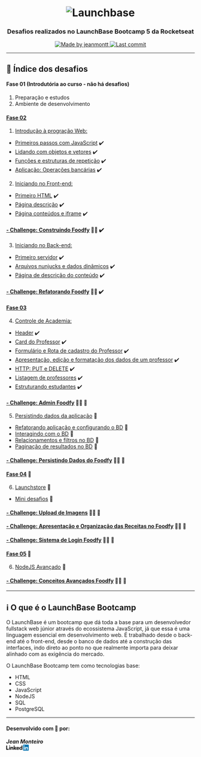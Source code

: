 <h1 align="center">
    <img alt="Launchbase" src="https://storage.googleapis.com/golden-wind/bootcamp-launchbase/logo.png" width="400px" />
</h1>

<h3 align="center">
  Desafios realizados no LaunchBase Bootcamp 5 da Rocketseat
</h3>

<p align="center">

  <a href="https://github.com/jeanmontt">
    <img alt="Made by jeanmontt" src="https://img.shields.io/badge/made%20by-jeanmontt-blue">
  </a>

  <a href="https://github.com/jeanmontt/launchbase/commits/master" >
    <img alt="Last commit" src="https://img.shields.io/github/last-commit/jeanmontt/launchbase">
  </a>

</p>

---

## 📑️ Índice dos desafios

#### Fase 01 (Introdutória ao curso - não há desafios)

1. Preparação e estudos
2. Ambiente de desenvolvimento

#### [Fase 02](https://github.com/jeanmontt/launchbase/tree/master/fase_02)

1. [Introdução à progração Web:](https://github.com/jeanmontt/launchbase/tree/master/fase_02/01_introducao_programacao_web)
- [Primeiros passos com JavaScript](https://github.com/jeanmontt/launchbase/tree/master/fase_02/01_introducao_programacao_web/desafio_01-1_primeiros-passos-com-js) ✔️
- [Lidando com objetos e vetores](https://github.com/jeanmontt/launchbase/tree/master/fase_02/01_introducao_programacao_web/desafio_01-2_lidando-com-objetos-e-vetores) ✔️
- [Funções e estruturas de repetição](https://github.com/jeanmontt/launchbase/tree/master/fase_02/01_introducao_programacao_web/desafio_01-3_funcoes-e-estruturas-de-repeticao) ✔️
- [Aplicação: Operações bancárias](https://github.com/jeanmontt/launchbase/tree/master/fase_02/01_introducao_programacao_web/desafio_01-4_aplicacao-operacoes-bancarias) ✔️

2. [Iniciando no Front-end:](https://github.com/jeanmontt/launchbase/tree/master/fase_02/02_iniciando_front_end)
- [Primeiro HTML](https://github.com/jeanmontt/launchbase/tree/master/fase_02/02_iniciando_front_end/desafio_02-1_primeiro-html) ✔️
- [Página descrição](https://github.com/jeanmontt/launchbase/tree/master/fase_02/02_iniciando_front_end/desafio_02-2_pagina-descricao) ✔️
- [Página conteúdos e iframe](https://github.com/jeanmontt/launchbase/tree/master/fase_02/02_iniciando_front_end/desafio_02-3_pagina-posts-e-iframe) ✔️

#### [- Challenge: Construindo Foodfy](https://github.com/jeanmontt/foodfy/tree/master/01_challenge-building-foodfy) 👨‍🍳️ ✔️

3. [Iniciando no Back-end:](https://github.com/jeanmontt/launchbase/tree/master/fase_02/03_inciando_back_end)
- [Primeiro servidor](https://github.com/jeanmontt/launchbase/tree/master/fase_02/03_inciando_back_end/desafio_03-1_primeiro-servidor) ✔️
- [Arquivos nunjucks e dados dinâmicos](https://github.com/jeanmontt/launchbase/tree/master/fase_02/03_inciando_back_end/desafio_03-2_nunjucks-e-dados-dinamicos) ✔️
- [Página de descrição do conteúdo](https://github.com/jeanmontt/launchbase/tree/master/fase_02/03_inciando_back_end/desafio_03-3_pagina-descricao-conteudo) ✔️

#### [- Challenge: Refatorando Foodfy](https://github.com/jeanmontt/foodfy/tree/master/02_challenge-refactoring-foodfy) 👨‍🍳️ ✔️

#### [Fase 03](https://github.com/jeanmontt/launchbase/tree/master/fase_03)

4. [Controle de Academia:](https://github.com/jeanmontt/launchbase/tree/master/fase_03/01_controle_de_academia)
- [Header](https://github.com/jeanmontt/launchbase/tree/master/fase_03/01_controle_de_academia/desafio_04-1_header) ✔️
- [Card do Professor](https://github.com/jeanmontt/launchbase/tree/master/fase_03/01_controle_de_academia/desafio_4-2_card_do_professor) ✔️
- [Formulário e Rota de cadastro do Professor](https://github.com/jeanmontt/launchbase/tree/master/fase_03/01_controle_de_academia/desafio_4-3_formulario_e_rota_de_cadastro_do_professor) ✔️
- [Apresentação, edição e formatação dos dados de um professor](https://github.com/jeanmontt/launchbase/tree/master/fase_03/01_controle_de_academia/desafio_4-4_apresentacao_edicao_formata%C3%A7%C3%A3o_dos_dados_do_professor) ✔️
- [HTTP: PUT e DELETE](https://github.com/jeanmontt/launchbase/tree/master/fase_03/01_controle_de_academia/desafio_4-5_http_put_delete) ✔️
- [Listagem de professores](https://github.com/jeanmontt/launchbase/tree/master/fase_03/01_controle_de_academia/desafio_4-6_listagem_de_professores) ✔️
- [Estruturando estudantes](https://github.com/jeanmontt/launchbase/tree/master/fase_03/01_controle_de_academia/desafio_4-7_estruturando_estudantes) ✔️

#### [- Challenge: Admin Foodfy](#) 👨‍🍳️ 🚧️

5. [Persistindo dados da aplicação](#) 🚧️
- [Refatorando aplicação e configurando o BD](#) 🚧️
- [Interagindo com o BD](#) 🚧️
- [Relacionamentos e filtros no BD](#) 🚧️
- [Paginação de resultados no BD](#) 🚧️

#### [- Challenge: Persistindo Dados do Foodfy](#) 👨‍🍳️ 🚧️

#### [Fase 04](#) 🚧️

6. [Launchstore](#) 🚧️
- [Mini desafios](#) 🚧️

#### [- Challenge: Upload de Imagens](#) 👨‍🍳️ 🚧️

#### [- Challenge: Apresentação e Organização das Receitas no Foodfy](#) 👨‍🍳️ 🚧️

#### [- Challenge: Sistema de Login Foodfy](#) 👨‍🍳️ 🚧️

#### [Fase 05](#) 🚧️

6. [NodeJS Avançado](#) 🚧️

#### [- Challenge: Conceitos Avançados Foodfy](#) 👨‍🍳️ 🚧️

---

## ℹ️ O que é o LaunchBase Bootcamp

O LaunchBase é um bootcamp que dá toda a base para um desenvolvedor fullstack web júnior através do ecossistema JavaScript, já que essa é uma linguagem essencial em desenvolvimento web. É trabalhado desde o back-end até o front-end, desde o banco de dados até a construção das interfaces, indo direto ao ponto no que realmente importa para deixar alinhado com as exigência do mercado.

O LaunchBase Bootcamp tem como tecnologias base:

- HTML
- CSS
- JavaScript
- NodeJS
- SQL
- PostgreSQL

---

#### Desenvolvido com 💙️ por:

***Jean Monteiro*** 
<br/> 
<a href="https://www.linkedin.com/in/jeanmont/">
<img src="https://raw.githubusercontent.com/jeanmontt/NLW-1.0/master/public/assets/linkedin.png">
</a>